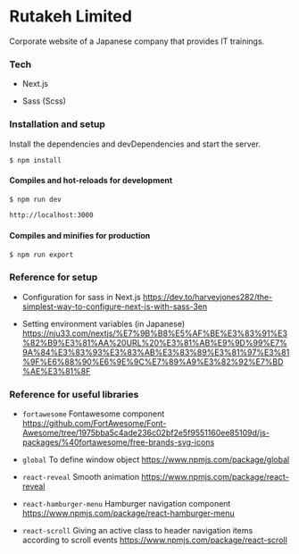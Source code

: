 # Rutakeh Limited
Corporate website of a Japanese company that provides IT trainings.

### Tech

* Next.js

* Sass (Scss)


### Installation and setup

Install the dependencies and devDependencies and start the server.

```sh
$ npm install
```

#### Compiles and hot-reloads for development

```sh
$ npm run dev
```
```sh
http://localhost:3000
```

#### Compiles and minifies for production

```sh
$ npm run export
``` 

### Reference for setup

* Configuration for sass in Next.js <https://dev.to/harveyjones282/the-simplest-way-to-configure-next-js-with-sass-3en>

* Setting environment variables (in Japanese) <https://nju33.com/nextjs/%E7%9B%B8%E5%AF%BE%E3%83%91%E3%82%B9%E3%81%AA%20URL%20%E3%81%AB%E9%9D%99%E7%9A%84%E3%83%93%E3%83%AB%E3%83%89%E3%81%97%E3%81%9F%E6%88%90%E6%9E%9C%E7%89%A9%E3%82%92%E7%BD%AE%E3%81%8F>

### Reference for useful libraries

* `fortawesome` Fontawesome component <https://github.com/FortAwesome/Font-Awesome/tree/1975bba5c4ade236c02bf2e5f9551160ee85109d/js-packages/%40fortawesome/free-brands-svg-icons>

* `global` To define window object <https://www.npmjs.com/package/global> 

* `react-reveal` Smooth animation <https://www.npmjs.com/package/react-reveal>

* `react-hamburger-menu` Hamburger navigation component <https://www.npmjs.com/package/react-hamburger-menu>

* `react-scroll` Giving an active class to header navigation items according to scroll events <https://www.npmjs.com/package/react-scroll>